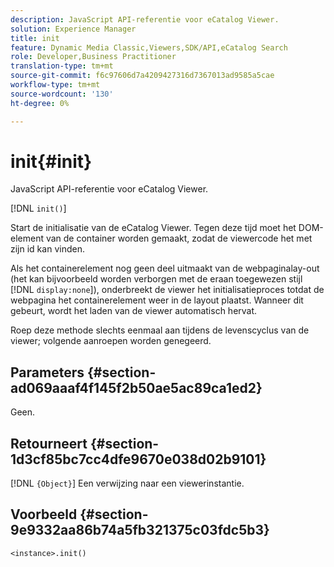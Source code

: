 ```yaml
---
description: JavaScript API-referentie voor eCatalog Viewer.
solution: Experience Manager
title: init
feature: Dynamic Media Classic,Viewers,SDK/API,eCatalog Search
role: Developer,Business Practitioner
translation-type: tm+mt
source-git-commit: f6c97606d7a4209427316d7367013ad9585a5cae
workflow-type: tm+mt
source-wordcount: '130'
ht-degree: 0%

---
```



# init{#init}

JavaScript API-referentie voor eCatalog Viewer.

[!DNL `init()`]

Start de initialisatie van de eCatalog Viewer. Tegen deze tijd moet het DOM-element van de container worden gemaakt, zodat de viewercode het met zijn id kan vinden.

Als het containerelement nog geen deel uitmaakt van de webpaginalay-out (het kan bijvoorbeeld worden verborgen met de eraan toegewezen stijl [!DNL `display:none`]), onderbreekt de viewer het initialisatieproces totdat de webpagina het containerelement weer in de layout plaatst. Wanneer dit gebeurt, wordt het laden van de viewer automatisch hervat.

Roep deze methode slechts eenmaal aan tijdens de levenscyclus van de viewer; volgende aanroepen worden genegeerd.

## Parameters {#section-ad069aaaf4f145f2b50ae5ac89ca1ed2}

Geen.

## Retourneert {#section-1d3cf85bc7cc4dfe9670e038d02b9101}

[!DNL `{Object}`] Een verwijzing naar een viewerinstantie.

## Voorbeeld {#section-9e9332aa86b74a5fb321375c03fdc5b3}

```
<instance>.init()
```

